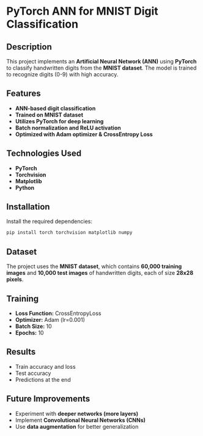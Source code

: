 # PyTorch ANN for MNIST Digit Classification

## Description

This project implements an **Artificial Neural Network (ANN)** using **PyTorch** to classify handwritten digits from the **MNIST dataset**. The model is trained to recognize digits (0-9) with high accuracy.

## Features

- **ANN-based digit classification**
- **Trained on MNIST dataset**
- **Utilizes PyTorch for deep learning**
- **Batch normalization and ReLU activation**
- **Optimized with Adam optimizer & CrossEntropy Loss**

## Technologies Used

- **PyTorch**
- **Torchvision**
- **Matplotlib**
- **Python**

## Installation

Install the required dependencies:

```bash
pip install torch torchvision matplotlib numpy
```

## Dataset

The project uses the **MNIST dataset**, which contains **60,000 training images** and **10,000 test images** of handwritten digits, each of size **28x28 pixels**.

## Training

- **Loss Function:** CrossEntropyLoss
- **Optimizer:** Adam (lr=0.001)
- **Batch Size:** 10
- **Epochs:** 10

## Results

- Train accuracy and loss
- Test accuracy
- Predictions at the end

## Future Improvements

- Experiment with **deeper networks (more layers)**
- Implement **Convolutional Neural Networks (CNNs)**
- Use **data augmentation** for better generalization


